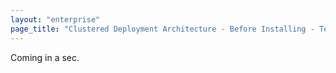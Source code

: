 ```yaml
---
layout: "enterprise"
page_title: "Clustered Deployment Architecture - Before Installing - Terraform Enterprise"
---
```


Coming in a sec.
